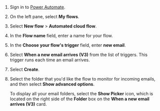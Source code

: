 1. Sign in to [Power Automate](https://make.powerautomate.com).

1. On the left pane, select **My flows**.

1. Select **New flow** > **Automated cloud flow**.

1. In the **Flow name** field, enter a name for your flow.

1. In the **Choose your flow's trigger** field, enter **new email**.

1. Select **When a new email arrives (V3)** from the list of triggers. This trigger runs each time an email arrives.

1. Select **Create**.

1. Select the folder that you'd like the flow to monitor for incoming emails, and then select **Show advanced options**.

    To display all your email folders, select the **Show Picker** icon, which is located on the right side of the **Folder** box on the **When a new email arrives (V3)** card.